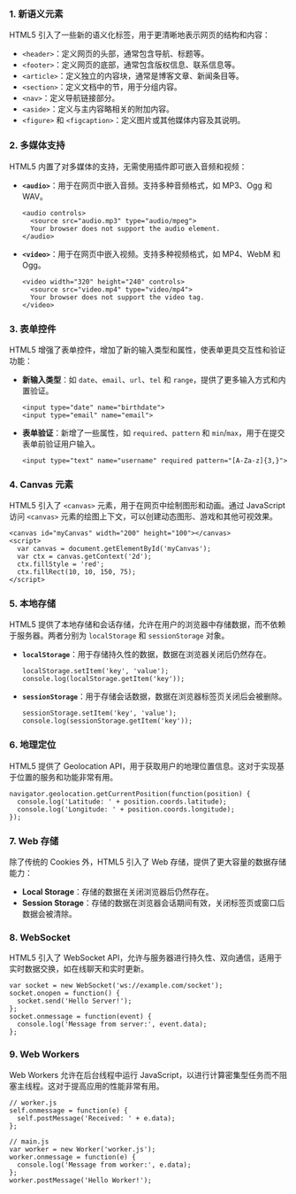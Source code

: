 ### 1. **新语义元素**

HTML5 引入了一些新的语义化标签，用于更清晰地表示网页的结构和内容：

- `<header>`：定义网页的头部，通常包含导航、标题等。
- `<footer>`：定义网页的底部，通常包含版权信息、联系信息等。
- `<article>`：定义独立的内容块，通常是博客文章、新闻条目等。
- `<section>`：定义文档中的节，用于分组内容。
- `<nav>`：定义导航链接部分。
- `<aside>`：定义与主内容略相关的附加内容。
- `<figure>` 和 `<figcaption>`：定义图片或其他媒体内容及其说明。

### 2. **多媒体支持**

HTML5 内置了对多媒体的支持，无需使用插件即可嵌入音频和视频：

- **`<audio>`**：用于在网页中嵌入音频。支持多种音频格式，如 MP3、Ogg 和 WAV。

  ```
  <audio controls>
    <source src="audio.mp3" type="audio/mpeg">
    Your browser does not support the audio element.
  </audio>
  ```

- **`<video>`**：用于在网页中嵌入视频。支持多种视频格式，如 MP4、WebM 和 Ogg。

  ```
  <video width="320" height="240" controls>
    <source src="video.mp4" type="video/mp4">
    Your browser does not support the video tag.
  </video>
  ```

### 3. **表单控件**

HTML5 增强了表单控件，增加了新的输入类型和属性，使表单更具交互性和验证功能：

- **新输入类型**：如 `date`、`email`、`url`、`tel` 和 `range`，提供了更多输入方式和内置验证。

  ```
  <input type="date" name="birthdate">
  <input type="email" name="email">
  ```

- **表单验证**：新增了一些属性，如 `required`、`pattern` 和 `min`/`max`，用于在提交表单前验证用户输入。

  ```
  <input type="text" name="username" required pattern="[A-Za-z]{3,}">
  ```

### 4. **Canvas 元素**

HTML5 引入了 `<canvas>` 元素，用于在网页中绘制图形和动画。通过 JavaScript 访问 `<canvas>` 元素的绘图上下文，可以创建动态图形、游戏和其他可视效果。

```
<canvas id="myCanvas" width="200" height="100"></canvas>
<script>
  var canvas = document.getElementById('myCanvas');
  var ctx = canvas.getContext('2d');
  ctx.fillStyle = 'red';
  ctx.fillRect(10, 10, 150, 75);
</script>
```

### 5. **本地存储**

HTML5 提供了本地存储和会话存储，允许在用户的浏览器中存储数据，而不依赖于服务器。两者分别为 `localStorage` 和 `sessionStorage` 对象。

- **`localStorage`**：用于存储持久性的数据，数据在浏览器关闭后仍然存在。

  ```
  localStorage.setItem('key', 'value');
  console.log(localStorage.getItem('key'));
  ```

- **`sessionStorage`**：用于存储会话数据，数据在浏览器标签页关闭后会被删除。

  ```
  sessionStorage.setItem('key', 'value');
  console.log(sessionStorage.getItem('key'));
  ```

### 6. **地理定位**

HTML5 提供了 Geolocation API，用于获取用户的地理位置信息。这对于实现基于位置的服务和功能非常有用。

```
navigator.geolocation.getCurrentPosition(function(position) {
  console.log('Latitude: ' + position.coords.latitude);
  console.log('Longitude: ' + position.coords.longitude);
});
```

### 7. **Web 存储**

除了传统的 Cookies 外，HTML5 引入了 Web 存储，提供了更大容量的数据存储能力：

- **Local Storage**：存储的数据在关闭浏览器后仍然存在。
- **Session Storage**：存储的数据在浏览器会话期间有效，关闭标签页或窗口后数据会被清除。

### 8. **WebSocket**

HTML5 引入了 WebSocket API，允许与服务器进行持久性、双向通信，适用于实时数据交换，如在线聊天和实时更新。

```
var socket = new WebSocket('ws://example.com/socket');
socket.onopen = function() {
  socket.send('Hello Server!');
};
socket.onmessage = function(event) {
  console.log('Message from server:', event.data);
};
```

### 9. **Web Workers**

Web Workers 允许在后台线程中运行 JavaScript，以进行计算密集型任务而不阻塞主线程。这对于提高应用的性能非常有用。

```
// worker.js
self.onmessage = function(e) {
  self.postMessage('Received: ' + e.data);
};

// main.js
var worker = new Worker('worker.js');
worker.onmessage = function(e) {
  console.log('Message from worker:', e.data);
};
worker.postMessage('Hello Worker!');
```